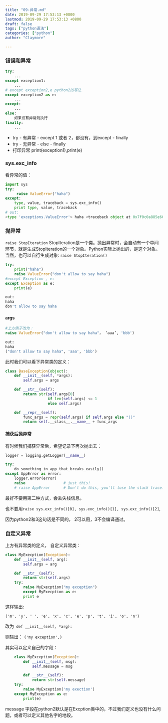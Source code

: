 ```yaml
---
title: "09-异常.md"
date: 2019-09-29 17:53:13 +0800
lastmod: 2019-09-29 17:53:13 +0800
draft: false
tags: ["python语法"]
categories: ["python"]
author: "Claymore"

---
```



### 错误和异常

```python
try:
    ...
except exception1:
    ...
# except exception2,e python2的写法
except exception2 as e: 
    ...
except:
    ...
else:
    如果没有异常则执行
finally:
    ...
```

- try - 有异常 - except 1 或者 2，都没有，到except - finally
- try - 无异常 - else - finally
- 打印异常 print(exception1),print(e)



### sys.exc_info

看异常的值：

```python
import sys
try:
	 raise ValueError("haha")
except:
	type, value, traceback = sys.exc_info()
	print type, value, traceback
# out:
<type 'exceptions.ValueError'> haha <traceback object at 0x7f0c0a885e60>
```

  

### 抛异常

`raise StopIteration`
StopIteration是一个类。抛出异常时，会自动有一个中间环节，就是生成StopIteration的一个对象。Python实际上抛出的，是这个对象。当然，也可以自行生成对象:
`raise StopIteration()`

```python
try:
    print("haha")
    raise ValueError("don't allow to say haha")
#except Exception , e:
except Exception as e:
    print(e)

out:
haha
don't allow to say haha
```



#### args

```python
#上方例子改为：
raise ValueError("don't allow to say haha"， ‘aaa’, 'bbb')

out:
haha
("don't allow to say haha", 'aaa', 'bbb')
```

此时我们可以看下异常类的定义：

```python
class BaseException(object):
    def __init__(self, *args):
        self.args = args

    def __str__(self):
        return str(self.args[0]
                   if len(self.args) <= 1
                   else self.args)

    def __repr__(self):
        func_args = repr(self.args) if self.args else "()"
        return self.__class__.__name__ + func_args
```



#### 捕获后抛异常

有时候我们捕获异常后，希望记录下再次抛出去：

```python
logger = logging.getLogger(__name__)

try:
    do_something_in_app_that_breaks_easily()
except AppError as error:
    logger.error(error)
    raise                 # just this!
    # raise AppError      # Don't do this, you'll lose the stack trace!
```

最好不要用第二种方式，会丢失栈信息。

也不要用`raise sys.exc_info()[0], sys.exc_info()[1], sys.exc_info()[2]`, 

因为python2和3这句话是不同的， 2可以用，3不会编译通过。



### 自定义异常

上方有异常类的定义， 自定义异常类：

```python
class MyExecption(Exception):
    def __init__(self, arg):
        self.args = arg

	def __str__(self):
        return str(self.args)
    try:
        raise MyExecption("my exception")
        except MyExecption as e:
        print e
```

这样输出:

`('m', 'y', ' ', 'e', 'x', 'c', 'e', 'p', 't', 'i', 'o', 'n')`

改为` def __init__(self, *arg):`

则输出： `('my exception',)`



其实可以定义自己的字段：

```python
    class MyException(Exception):
        def __init__(self, msg):
            self.message = msg

        def __str__(self):
            return str(self.message)
    try:
        raise MyException('my exection')
    except MyException as e:
        print(e)
```

message 字段在python2默认是在Excption类中的，不过我们定义也没有什么问题，或者可以定义其他名字的地段。

